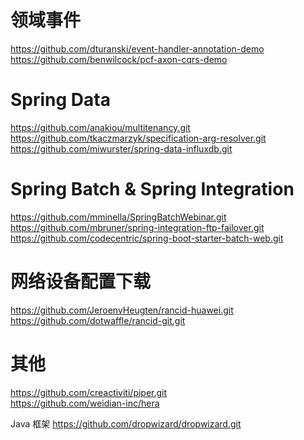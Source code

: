 # 领域事件
https://github.com/dturanski/event-handler-annotation-demo  
https://github.com/benwilcock/pcf-axon-cqrs-demo

# Spring Data
https://github.com/anakiou/multitenancy.git <br>
https://github.com/tkaczmarzyk/specification-arg-resolver.git  
https://github.com/miwurster/spring-data-influxdb.git

# Spring Batch & Spring Integration
https://github.com/mminella/SpringBatchWebinar.git  
https://github.com/mbruner/spring-integration-ftp-failover.git  
https://github.com/codecentric/spring-boot-starter-batch-web.git

# 网络设备配置下载
https://github.com/JeroenvHeugten/rancid-huawei.git  
https://github.com/dotwaffle/rancid-git.git 

# 其他
https://github.com/creactiviti/piper.git  
https://github.com/weidian-inc/hera  

Java 框架
https://github.com/dropwizard/dropwizard.git 
